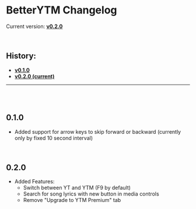 # BetterYTM Changelog
Current version: **[v0.2.0](#020)**

<br>

## History:

- **[v0.1.0](#010)**
- **[v0.2.0 (current)](#020)**

---

<br><br>

## 0.1.0
- Added support for arrow keys to skip forward or backward (currently only by fixed 10 second interval)

<br>

## 0.2.0
- Added Features:
    - Switch between YT and YTM (F9 by default)
    - Search for song lyrics with new button in media controls
    - Remove "Upgrade to YTM Premium" tab

<br>